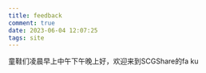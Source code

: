 ```yaml
---
title: feedback
comment: true
date: 2023-06-04 12:07:25
tags: site
---
```

童鞋们凌晨早上中午下午晚上好，欢迎来到SCGShare的fa ku